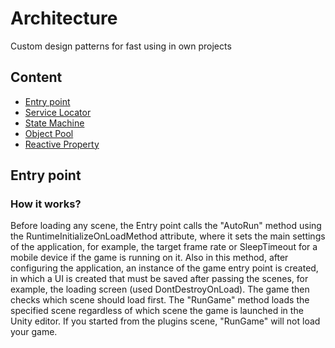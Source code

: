# Architecture
Custom design patterns for fast using in own projects

## Content
* [Entry point](#entry-point)
* [Service Locator](#service-locator)
* [State Machine](#state-machine)
* [Object Pool](#object-pool)
* [Reactive Property](#reactive-property)

## Entry point
### How it works?
Before loading any scene, the Entry point calls the "AutoRun" method using the RuntimeInitializeOnLoadMethod attribute, where it sets the main settings of the application, for example, the target frame rate or SleepTimeout for a mobile device if the game is running on it. 
Also in this method, after configuring the application, an instance of the game entry point is created, in which a UI is created that must be saved after passing the scenes, for example, the loading screen (used DontDestroyOnLoad).
The game then checks which scene should load first. The "RunGame" method loads the specified scene regardless of which scene the game is launched in the Unity editor. If you started from the plugins scene, "RunGame" will not load your game.
